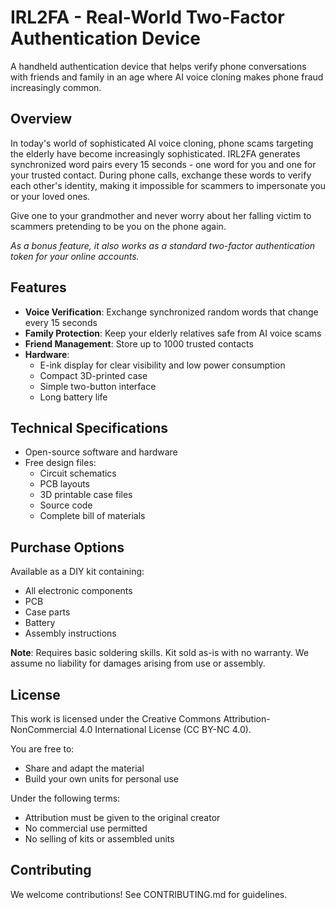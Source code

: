 # IRL2FA - Real-World Two-Factor Authentication Device

A handheld authentication device that helps verify phone conversations with friends and family in an age where AI voice cloning makes phone fraud increasingly common.

## Overview

In today's world of sophisticated AI voice cloning, phone scams targeting the elderly have become increasingly sophisticated. IRL2FA generates synchronized word pairs every 15 seconds - one word for you and one for your trusted contact. During phone calls, exchange these words to verify each other's identity, making it impossible for scammers to impersonate you or your loved ones.

Give one to your grandmother and never worry about her falling victim to scammers pretending to be you on the phone again.

*As a bonus feature, it also works as a standard two-factor authentication token for your online accounts.*

## Features

- **Voice Verification**: Exchange synchronized random words that change every 15 seconds
- **Family Protection**: Keep your elderly relatives safe from AI voice scams
- **Friend Management**: Store up to 1000 trusted contacts
- **Hardware**:
  - E-ink display for clear visibility and low power consumption
  - Compact 3D-printed case
  - Simple two-button interface
  - Long battery life

## Technical Specifications

- Open-source software and hardware
- Free design files:
  - Circuit schematics
  - PCB layouts
  - 3D printable case files
  - Source code
  - Complete bill of materials

## Purchase Options

Available as a DIY kit containing:
- All electronic components
- PCB
- Case parts
- Battery
- Assembly instructions

**Note**: Requires basic soldering skills. Kit sold as-is with no warranty. We assume no liability for damages arising from use or assembly.

## License

This work is licensed under the Creative Commons Attribution-NonCommercial 4.0 International License (CC BY-NC 4.0).

You are free to:
- Share and adapt the material
- Build your own units for personal use

Under the following terms:
- Attribution must be given to the original creator
- No commercial use permitted
- No selling of kits or assembled units

## Contributing

We welcome contributions! See CONTRIBUTING.md for guidelines.
